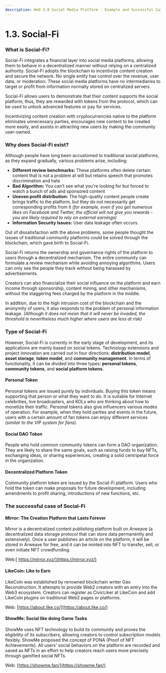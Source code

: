```yaml
---
description: Web 3.0 Social Media Platform - Example and Successful Case
---
```


# 1.3. Social-Fi

### What is Social-Fi?

Social-Fi integrates a financial layer into social media platforms, allowing them to behave in a decentralized manner without relying on a centralized authority. Social-Fi adopts the blockchain to incentivize content creation and secure the network. No single entity has control over the revenue, user data, or moderation. These social media platforms have no intermediaries to target or profit from information normally stored on centralized servers.

Social-Fi allows users to demonstrate that their content supports the social platform; thus, they are rewarded with tokens from the protocol, which can be used to unlock advanced features or pay for services.

Incentivizing content creation with cryptocurrencies native to the platform eliminates unnecessary parties, encourages new content to be created more easily, and assists in attracting new users by making the community user-owned.

### Why does Social-Fi exist?

Although people have long been accustomed to traditional social platforms, as they expand gradually, various problems arise, including:

* **Different review benchmarks:** These platforms often delete certain content that is not a problem at will but retains speech that promotes discrimination and hate
* **Bad Algorithm:** You can't see what you're looking for but forced to watch a bunch of ads and sponsored content
* **Uneven profit distribution:** The high-quality content people create brings traffic to the platform, but they do not necessarily get corresponding profits from it _(for example, even if you get numerous likes on Facebook and Twitter, the official will not give you rewards - you are likely required to rely on external earnings)_
* **Information Security Issues:** User data leakage often occurs.

Out of dissatisfaction with the above problems, some people thought the issues of traditional community platforms could be solved through the blockchain, which gave birth to Social-Fi.

Social-Fi returns the ownership and governance rights of the platform to users through a decentralized mechanism. The entire community can formulate a review mechanism while avoiding annoying algorithms. Users can only see the people they track without being harassed by advertisements.

Creators can also financialize their social influence on the platform and earn income through sponsorship, content mining, and other mechanisms, without the staggering fees charged by the platform in the middle.

In addition, due to the high intrusion cost of the blockchain and the anonymity of users, it also responds to the problem of personal information leakage. _(Although it does not mean that it will never be invaded, the threshold is nevertheless much higher where users are less at risk)_

### Type of Social-Fi

However, Social-Fi is currently in the early stage of development, and its applications are mainly based on social tokens. Technology extensions and project innovation are carried out in four directions: **distribution model**, **asset storage**, **token model**, and **community management**. In terms of functionality, it can be divided into three types: **personal tokens**, **community tokens**, and **social platform tokens**.

#### Personal Token

Personal tokens are issued purely by individuals. Buying this token means supporting that person or what they want to do. It is suitable for Internet celebrities, live broadcasters, and KOLs who are thinking about how to monetize their traffic. Personal tokens also give influencers various modes of operation. For example, when they hold parties and events in the future, users with a certain amount of fan tokens can enjoy different services _(similar to the VIP system for fans)_.

#### Social DAO Token

People who hold common community tokens can form a DAO organization. They are likely to share the same goals, such as raising funds to buy NFTs, exchanging ideas, or sharing experiences, creating a solid centripetal force in the organization.

#### Decentralized Platform Token

Community platform token are issued by the Social-Fi platform. Users who hold the token can make proposals for future development, including amendments to profit sharing, introductions of new functions, etc.

### The successful case of Social-Fi

#### Mirror: The Creation Platform that Lasts Forever

Mirror is a decentralized content publishing platform built on Arweave (a decentralized data storage protocol that can store data permanently and extensively). Once a user publishes an article on the platform, it will be stored in Arweave for free, and it can be minted into NFT to transfer, sell, or even initiate NFT crowdfunding.

Web:[ https://mirror.xyz/](https://mirror.xyz/)

#### LikeCoin: Like to Earn

LikeCoin was established by renowned blockchain writer Gao Reconstruction. It attempts to provide Web2 creators with an entry into the Web3 ecosystem. Creators can register as CivicLiker at LikeCoin and add LikeCoin plugins on traditional Web2 pages or platforms.

Web: [https://about.like.co/](https://about.like.co/)

#### ShowMe: Social like doing Game Tasks

ShowMe uses NFT technology to build its community and proves the eligibility of its subscribers, allowing creators to control subscription models flexibly. ShowMe proposed the concept of PONA (Proof of NFT Achievements). All users' social behaviors on the platform are recorded and saved as NFTs in an effort to help creators reach users more precisely through gamified social NFTs.

Web: [https://showme.fan/](https://showme.fan/)

